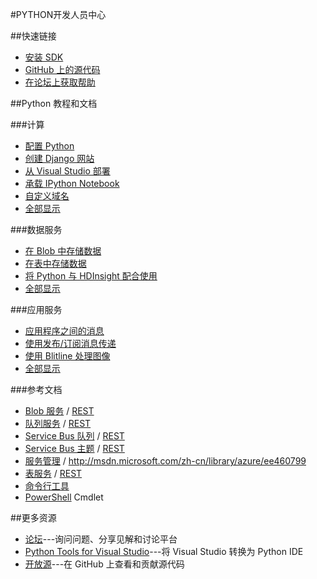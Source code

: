 <properties 
pageTitle="Windows Azure 开发人员中心：PYTHON" 
description="" 
services="PYTHON" 
documentationCenter="Develop" 
authors="" 
manager="Tiffena" 
editor="Eric Chen" />
<tags ms.service="PYTHON"
    ms.date="12/26/2014"
    wacn.date="04/11/2015"
    />

#PYTHON开发人员中心

##快速链接
- [安装 SDK](/documentation/articles/python-how-to-install/)
- [GitHub 上的源代码](https://github.com/WindowsAzure/azure-sdk-for-python)
- [在论坛上获取帮助](http://pytools.codeplex.com/discussions)

##Python 教程和文档

###计算

- [配置 Python](/documentation/articles/web-sites-python-configure/)
- [创建 Django 网站](/documentation/articles/web-sites-python-create-deploy-django-app/)
- [从 Visual Studio 部署](/documentation/articles/web-sites-python-ptvs-django-mysql/)
- [承载 IPython Notebook](/documentation/articles/virtual-machines-python-ipython-notebook/)
- [自定义域名](/documentation/articles/web-sites-custom-domain-name/)
- [全部显示](/develop/python/compute/)

###数据服务

- [在 Blob 中存储数据](/documentation/articles/storage-python-how-to-use-blob-storage/)
- [在表中存储数据](/documentation/articles/storage-python-how-to-use-table-storage/)
- [将 Python 与 HDInsight 配合使用](zh-cn/documentation/articles/hdinsight-python/)
- [全部显示](zh-cn/develop/python/data-services/)

###应用服务

- [应用程序之间的消息](/documentation/articles/service-bus-python-how-to-use-queues/)
- [使用发布/订阅消息传递](/documentation/articles/service-bus-python-how-to-use-topics-subscriptions/)
- [使用 Blitline 处理图像](/documentation/articles/store-blitline-how-to-use/)
- [全部显示](/develop/python/app-services/)

###参考文档

- [Blob 服务](/documentation/articles/storage-python-how-to-use-blob-storage/) / [REST](http://msdn.microsoft.com/zh-cn/library/azure/dd179355)
- [队列服务](/documentation/articles/storage-python-how-to-use-queue-storage/) / [REST](http://msdn.microsoft.com/zh-cn/library/azure/dd179355)
- [Service Bus 队列](zh-cn/documentation/articles/service-bus-python-how-to-use-queues/) / [REST](http://msdn.microsoft.com/zh-cn/library/azure/hh780717)
- [Service Bus 主题](/documentation/articles/service-bus-python-how-to-use-topics-subscriptions/) / [REST](http://msdn.microsoft.com/zh-cn/library/azure/hh780717)
- [服务管理](zh-cn/documentation/articles/cloud-services-python-how-to-use-service-management/) / http://msdn.microsoft.com/zh-cn/library/azure/ee460799
- [表服务](/documentation/articles/storage-python-how-to-use-table-storage/) / [REST](http://msdn.microsoft.com/zh-cn/library/azure/dd179355)
- [命令行工具](/documentation/articles/xplat-cli/)
- [PowerShell](/documentation/articles/install-configure-powershell/) Cmdlet

##更多资源

- [论坛](http://pytools.codeplex.com/discussions)---询问问题、分享见解和讨论平台
- [Python Tools for Visual Studio](http://pytools.codeplex.com/)---将 Visual Studio 转换为 Python IDE
- [开放源](https://github.com/windowsazure/azure-sdk-for-python/)---在 GitHub 上查看和贡献源代码

